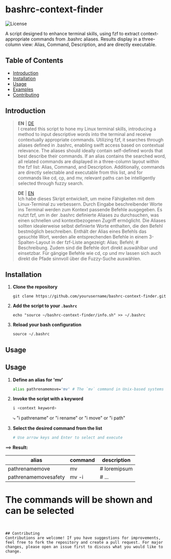 # bashrc-context-finder


![License](https://img.shields.io/badge/license-MIT-green)

A script designed to enhance terminal skills, using fzf to extract context-appropriate commands from .bashrc aliases. Results display in a three-column view: Alias, Command, Description, and are directly executable.

## Table of Contents
- [Introduction](#introduction)
- [Installation](#installation)
- [Usage](#usage)
- [Examples](#examples)
- [Contributing](#contributing)



## Introduction
> **EN** | [DE](#DE)  
I created this script to hone my Linux terminal skills, introducing a method to input descriptive words into the terminal and receive contextually appropriate commands. Utilizing fzf, it searches through aliases defined in .bashrc, enabling swift access based on contextual relevance. The aliases should ideally contain self-defined words that best describe their commands. If an alias contains the searched word, all related commands are displayed in a three-column layout within the fzf list: Alias, Command, and Description. Additionally, commands are directly selectable and executable from this list, and for commands like cd, cp, and mv, relevant paths can be intelligently selected through fuzzy search.

> **DE** | [EN](#EN)  
Ich habe dieses Skript entwickelt, um meine Fähigkeiten mit dem Linux-Terminal zu verbessern. Durch Eingabe beschreibender Worte ins Terminal werden zum Kontext passende Befehle ausgegeben. Es nutzt fzf, um in der .bashrc definierte Aliases zu durchsuchen, was einen schnellen und kontextbezogenen Zugriff ermöglicht. Die Aliases sollten idealerweise selbst definierte Worte enthalten, die den Befehl bestmöglich beschreiben. Enthält der Alias eines Befehls das gesuchte Wort, werden alle entsprechenden Befehle in einem 3-Spalten-Layout in der fzf-Liste angezeigt: Alias; Befehl; # Beschreibung. Zudem sind die Befehle dort direkt auswählbar und einsetzbar. Für gängige Befehle wie cd, cp und mv lassen sich auch direkt die Pfade sinnvoll über die Fuzzy-Suche auswählen.

## Installation

1. **Clone the repository**
   ```
   git clone https://github.com/yourusername/bashrc-context-finder.git
   ```

2. **Add the script to your `.bashrc`**
   ```
   echo "source ~/bashrc-context-finder/info.sh" >> ~/.bashrc
   ```

3. **Reload your bash configuration**
   ```
   source ~/.bashrc
   ```

## Usage
## Usage

1. **Define an alias for 'mv'**
   ```bash
   alias pathrenamemove='mv' # The `mv` command in Unix-based systems is used to move files or directories from ...

   ```

2. **Invoke the script with a keyword**
   ```bash
   i <context keyword>
   ```
     ⤷ 
   "i pathrename"
   or
   "i rename"
   or
   "i move"
   or
   "i path"
   
   

3. **Select the desired command from the list**
   ```bash
   # Use arrow keys and Enter to select and execute
   ```

⟹ **Result:**

|    alias             |    command     |  description  |
|----------------------|----------------|---------------|
|pathrenamemove        |mv              | # loremipsum  |
|pathrenamemovesafety  |mv -i           | # ...         |

   # The commands will be shown and can be selected
   ```


## Contributing
Contributions are welcome! If you have suggestions for improvements, feel free to fork the repository and create a pull request. For major changes, please open an issue first to discuss what you would like to change.
